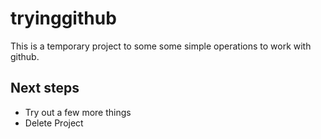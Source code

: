 # tryinggithub


This is a temporary project to some some simple operations to work with github.

## Next steps
- Try out a few more things
- Delete Project

